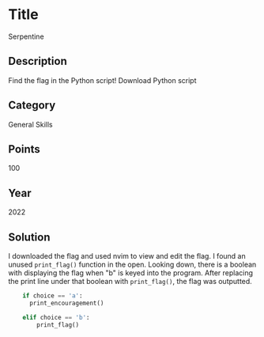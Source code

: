 # Title
Serpentine

## Description
Find the flag in the Python script!
Download Python script

## Category
General Skills

## Points
100

## Year
2022

## Solution
I downloaded the flag and used nvim to view and edit the flag. I found an unused `print_flag()` function in the open. Looking down, there is a boolean with displaying the flag when "b" is keyed into the program. After replacing the print line under that boolean with `print_flag()`, the flag was outputted.

```python
    if choice == 'a':
      print_encouragement()

    elif choice == 'b':
        print_flag()
```
